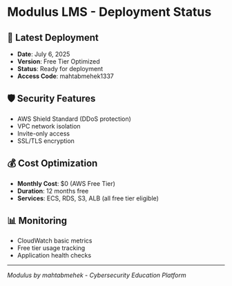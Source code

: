 # Modulus LMS - Deployment Status

## 🚀 Latest Deployment
- **Date**: July 6, 2025
- **Version**: Free Tier Optimized
- **Status**: Ready for deployment
- **Access Code**: mahtabmehek1337

## 🛡️ Security Features
- AWS Shield Standard (DDoS protection)
- VPC network isolation
- Invite-only access
- SSL/TLS encryption

## 💰 Cost Optimization
- **Monthly Cost**: $0 (AWS Free Tier)
- **Duration**: 12 months free
- **Services**: ECS, RDS, S3, ALB (all free tier eligible)

## 📊 Monitoring
- CloudWatch basic metrics
- Free tier usage tracking
- Application health checks

---
*Modulus by mahtabmehek - Cybersecurity Education Platform*
